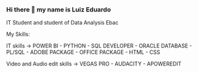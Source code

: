 ### Hi there 👋 my name is Luiz Eduardo 

IT Student and student of Data Analysis Ebac 

My Skills:

IT skills -> 
  POWER BI - PYTHON - SQL DEVELOPER - ORACLE DATABASE - PL/SQL - ADOBE PACKAGE - OFFICE PACKAGE - HTML - CSS

Video and Audio edit skills -> VEGAS PRO - AUDACITY - APOWEREDIT 


<!--
**LuizEduardo008/LuizEduardo008** is a ✨ _special_ ✨ repository because its `README.md` (this file) appears on your GitHub profile.

Here are some ideas to get you started:

- 🔭 I’m currently working on ...
- 🌱 I’m currently learning ...
- 👯 I’m looking to collaborate on ...
- 🤔 I’m looking for help with ...
- 💬 Ask me about ...
- 📫 How to reach me: ...
- 😄 Pronouns: ...
- ⚡ Fun fact: ...
-->
